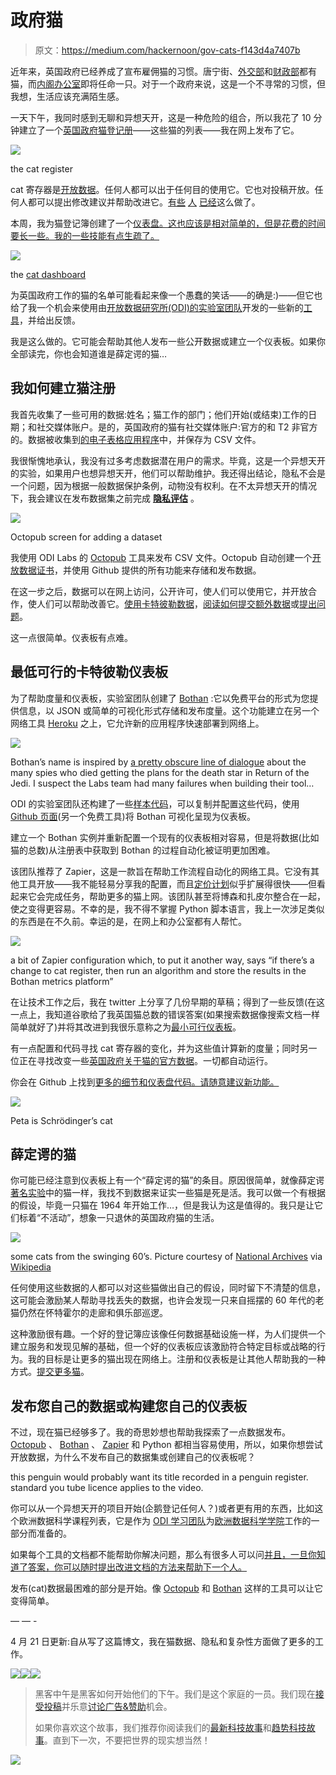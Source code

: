 # 政府猫

> 原文：<https://medium.com/hackernoon/gov-cats-f143d4a7407b>

近年来，英国政府已经养成了宣布雇佣猫的习惯。唐宁街、[外交部](http://www.telegraph.co.uk/news/2016/04/13/palmerston-the-cat-arrives-for-work-at-the-foreign-office/)和[财政部](http://www.telegraph.co.uk/news/2016/08/05/the-telegraph-meets-gladstone-the-pampered-treasury-cat---who-is/)都有猫，而[内阁办公室](http://www.telegraph.co.uk/news/2016/08/03/cabinet-office-set-to-appoint-cat-called-cromwell-as-chief-mouse/)即将任命一只。对于一个政府来说，这是一个不寻常的习惯，但我想，生活应该充满陌生感。

一天下午，我同时感到无聊和异想天开，这是一种危险的组合，所以我花了 10 分钟建立了一个[英国政府猫登记册](https://peterkwells.github.io/uk-government-cats/)——这些猫的列表——我在网上发布了它。

![](img/88014424c9b76f29ad5bff1eb45a5405.png)

the cat register

cat 寄存器是[开放数据](https://theodi.org/what-is-open-data)。任何人都可以出于任何目的使用它。它也对投稿开放。任何人都可以提出修改建议并帮助改进它。[有些](https://github.com/peterkwells/uk-government-cats/pull/2) [人](https://github.com/peterkwells/uk-government-cats/issues/12) [已经](https://github.com/peterkwells/uk-government-cats/pull/10)这么做了。

本周，我为猫登记簿创建了一个[仪表盘。这也应该是相对简单的，但是花费的时间要长一些。我的一些技能有点生疏了。](https://peterkwells.github.io/uk-govt-cat-dashboard/ukgovcats.html)

![](img/1c36c62a931c0f557e6f65947f8dc1dc.png)

the [cat dashboard](https://peterkwells.github.io/uk-govt-cat-dashboard/ukgovcats.html)

为英国政府工作的猫的名单可能看起来像一个愚蠢的笑话——的确是:)——但它也给了我一个机会来使用由[开放数据研究所(ODI)的实验室团队](http://theodi.org/labs)开发的一些新的[工具](https://hackernoon.com/tagged/tools)，并给出反馈。

我是这么做的。它可能会帮助其他人发布一些公开数据或建立一个仪表板。如果你全部读完，你也会知道谁是薛定谔的猫…

## 我如何建立猫注册

我首先收集了一些可用的数据:姓名；猫工作的部门；他们开始(或结束)工作的日期；和社交媒体账户。是的，英国政府的猫有社交媒体账户:官方的和 T2 非官方的。数据被收集到[的电子表格应用程序](https://www.libreoffice.org/discover/calc/)中，并保存为 CSV 文件。

我很惭愧地承认，我没有过多考虑数据潜在用户的需求。毕竟，这是一个异想天开的实验，如果用户也想异想天开，他们可以帮助维护。我还得出结论，隐私不会是一个问题，因为根据一般数据保护条例，动物没有权利。在不太异想天开的情况下，我会建议在发布数据集之前完成 [**隐私评估**](https://en.wikipedia.org/wiki/Privacy_Impact_Assessment) 。

![](img/f3461fcde22ada352995dd40d1a22c11.png)

Octopub screen for adding a dataset

我使用 ODI Labs 的 [Octopub](https://octopub.io) 工具来发布 CSV 文件。Octopub 自动创建一个[开放数据证书](https://certificates.theodi.org/en/)，并使用 Github 提供的所有功能来存储和发布数据。

在这一步之后，数据可以在网上访问，公开许可，使人们可以使用它，并开放合作，使人们可以帮助改善它。[使用卡特彼勒数据](https://peterkwells.github.io/uk-government-cats/)，[阅读如何提交额外数据](https://github.com/peterkwells/uk-government-cats/blob/gh-pages/README.md)或[提出问题](https://github.com/peterkwells/uk-government-cats/issues)。

这一点很简单。仪表板有点难。

## 最低可行的卡特彼勒仪表板

为了帮助度量和仪表板，实验室团队创建了 [Bothan](http://bothan.io) :它以免费平台的形式为您提供信息，以 JSON 或简单的可视化形式存储和发布度量。这个功能建立在另一个网络工具 [Heroku](https://www.heroku.com/what) 之上，它允许新的应用程序快速部署到网络上。

![](img/8649d400ed785a83a667cf653054306c.png)

Bothan’s name is inspired by [a pretty obscure line of dialogue](http://starwars.wikia.com/wiki/Bothan) about the many spies who died getting the plans for the death star in Return of the Jedi. I suspect the Labs team had many failures when building their tool…

ODI 的实验室团队还构建了一些[样本代码](https://github.com/theodi/bothan-dashboards)，可以复制并配置这些代码，使用 [Github 页面](https://pages.github.com)(另一个免费工具)将 Bothan 可视化呈现为仪表板。

建立一个 Bothan 实例并重新配置一个现有的仪表板相对容易，但是将数据(比如猫的总数)从注册表中获取到 Bothan 的过程自动化被证明更加困难。

该团队推荐了 Zapier，这是一款旨在帮助工作流程自动化的网络工具。它没有其他工具开放——我不能轻易分享我的配置，而且[定价计划](https://zapier.com/pricing/)似乎扩展得很快——但看起来它会完成任务，帮助更多的猫上网。该团队甚至将博森和扎皮尔整合在一起，使之变得更容易。不幸的是，我不得不掌握 Python 脚本语言，我上一次涉足类似的东西是在不久前。幸运的是，在网上和办公室都有人帮忙。

![](img/536cae52e39a90c5920ec7366a2503b5.png)

a bit of Zapier configuration which, to put it another way, says “if there’s a change to cat register, then run an algorithm and store the results in the Bothan metrics platform”

在让技术工作之后，我在 twitter 上分享了几份早期的草稿；得到了一些反馈(在这一点上，我知道谷歌给了我英国猫总数的错误答案(如果搜索数据像搜索文档一样简单就好了)并将其改进到我很乐意称之为[最小可行仪表板](https://en.wikipedia.org/wiki/Minimum_viable_product)。

有一点配置和代码寻找 cat 寄存器的变化，并为这些值计算新的度量；同时另一位正在寻找改变一些[英国政府关于猫的官方数据](https://data.gov.uk/dataset/cat-population-per-postcode-district)。一切都自动运行。

你会在 Github 上找到[更多的细节和仪表盘代码。请随意建议新功能。](https://github.com/peterkwells/uk-govt-cat-dashboard)

![](img/1dae8176ef0bd2a4b260af8961643a9f.png)

Peta is Schrödinger’s cat

## 薛定谔的猫

你可能已经注意到仪表板上有一个“薛定谔的猫”的条目。原因很简单，就像薛定谔[著名实验](https://en.wikipedia.org/wiki/Schrödinger%27s_cat)中的猫一样，我找不到数据来证实一些猫是死是活。我可以做一个有根据的假设，毕竟一只猫在 1964 年开始工作…，但是我认为这是值得的。我只是让它们标着“不活动”，想象一只退休的英国政府猫的生活。

![](img/326def6779aed6878b9decd04ca91bf2.png)

some cats from the swinging 60’s. Picture courtesy of [National Archives](http://www.nationalarchives.gov.uk) via [Wikipedia](https://en.wikipedia.org/wiki/Swinging_London#/media/File:Londons_Carnaby_Street,_1969.jpg)

任何使用这些数据的人都可以对这些猫做出自己的假设，同时留下不清楚的信息，这可能会激励某人帮助寻找丢失的数据，也许会发现一只来自摇摆的 60 年代的老猫仍然在怀特霍尔的走廊和俱乐部巡逻。

这种激励很有趣。一个好的登记簿应该像任何数据基础设施一样，为人们提供一个建立服务和发现见解的基础，但一个好的仪表板应该激励符合特定目标或战略的行为。我的目标是让更多的猫出现在网络上。注册和仪表板是让其他人帮助我的一种方式。[提交更多猫](https://github.com/peterkwells/uk-government-cats/blob/gh-pages/README.md)。

## 发布您自己的数据或构建您自己的仪表板

不过，现在猫已经够多了。我的奇思妙想也帮助我探索了一点数据发布。 [Octopub](https://octopub.io) 、 [Bothan](https://bothan.io) 、 [Zapier](https://zapier.com) 和 Python 都相当容易使用，所以，如果你想尝试开放数据，为什么不发布自己的数据集或创建自己的仪表板呢？

this penguin would probably want its title recorded in a penguin register. standard you tube licence applies to the video.

你可以从一个异想天开的项目开始(企鹅登记任何人？)或者更有用的东西，比如这个欧洲数据科学课程列表，它是作为 [ODI 学习团队](http://theodi.org/team/emily-vacher)为[欧洲数据科学学院](https://edsa-project.eu/)工作的一部分而准备的。

如果每个工具的文档都不能帮助你解决问题，那么有很多人可以问[并且，一旦你知道了答案，你可以随时提出改进文档的方法来帮助下一个人。](https://twitter.com/search?q=opendata&src=typd)

发布(cat)数据最困难的部分是开始。像 [Octopub](https://octopub.io) 和 [Bothan](https://bothan.io) 这样的工具可以让它变得简单。

— — -

4 月 21 日更新:自从写了这篇博文，我在猫数据、隐私和复杂性方面做了更多的工作。

[![](img/50ef4044ecd4e250b5d50f368b775d38.png)](http://bit.ly/HackernoonFB)[![](img/979d9a46439d5aebbdcdca574e21dc81.png)](https://goo.gl/k7XYbx)[![](img/2930ba6bd2c12218fdbbf7e02c8746ff.png)](https://goo.gl/4ofytp)

> 黑客中午是黑客如何开始他们的下午。我们是这个家庭的一员。我们现在[接受投稿](http://bit.ly/hackernoonsubmission)并乐意[讨论广告&赞助](mailto:partners@amipublications.com)机会。
> 
> 如果你喜欢这个故事，我们推荐你阅读我们的[最新科技故事](http://bit.ly/hackernoonlatestt)和[趋势科技故事](https://hackernoon.com/trending)。直到下一次，不要把世界的现实想当然！

[![](img/be0ca55ba73a573dce11effb2ee80d56.png)](https://goo.gl/Ahtev1)